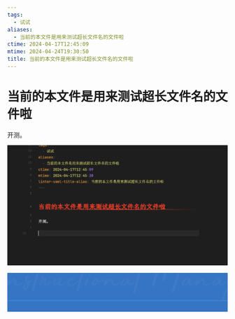 ```yaml
---
tags:
  - 试试
aliases:
  - 当前的本文件是用来测试超长文件名的文件啦
ctime: 2024-04-17T12:45:09
mtime: 2024-04-24T19:30:50
title: 当前的本文件是用来测试超长文件名的文件啦
---
```


# 当前的本文件是用来测试超长文件名的文件啦

开测。

![](../Images/20240417124509514-20240424193049958-Pasted%20image%2020240424192955.png)

![](../Images/20240417124509514-20240424193050041-Pasted%20image%2020240424193046.png)

